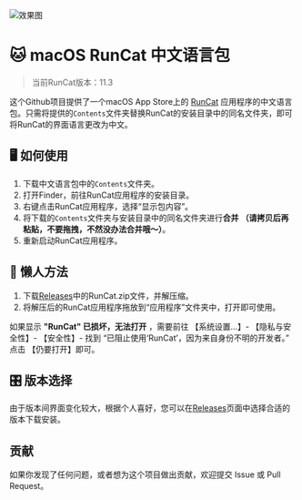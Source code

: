 ![效果图](https://s3.bmp.ovh/imgs/2024/03/21/0f8fad206b7680b6.png)

# 🐱 macOS RunCat 中文语言包

> 当前RunCat版本：11.3

这个Github项目提供了一个macOS App Store上的 [RunCat](https://apps.apple.com/cn/app/runcat/id1429033973?mt=12)  应用程序的中文语言包。只需将提供的`Contents`文件夹替换RunCat的安装目录中的同名文件夹，即可将RunCat的界面语言更改为中文。

## 🖥️ 如何使用

1. 下载中文语言包中的`Contents`文件夹。
2. 打开Finder，前往RunCat应用程序的安装目录。
3. 右键点击RunCat应用程序，选择“显示包内容”。
4. 将下载的`Contents`文件夹与安装目录中的同名文件夹进行**合并** **（请拷贝后再粘贴，不要拖拽，不然没办法合并哦～）**。
5. 重新启动RunCat应用程序。

## 💾 懒人方法

1. 下载[Releases](https://github.com/chu3/RunCat_Chinese/releases)中的RunCat.zip文件，并解压缩。
2. 将解压后的RunCat应用程序拖放到“应用程序”文件夹中，打开即可使用。

如果显示 **"RunCat" 已损坏，无法打开** ，需要前往 【系统设置...】- 【隐私与安全性】- 【安全性】- 找到 “已阻止使用‘RunCat’，因为来自身份不明的开发者。” 点击 【仍要打开】即可。

## 🎛️ 版本选择

由于版本间界面变化较大，根据个人喜好，您可以在[Releases](https://github.com/chu3/RunCat_Chinese/releases)页面中选择合适的版本下载安装。

## 贡献

如果你发现了任何问题，或者想为这个项目做出贡献，欢迎提交 Issue 或 Pull Request。

